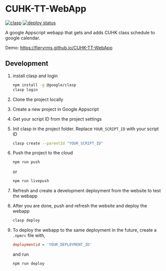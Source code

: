 # CUHK-TT-WebApp

[![clasp](https://img.shields.io/badge/built%20with-clasp-4285f4.svg)](https://github.com/google/clasp)
[![deploy status](https://img.shields.io/github/actions/workflow/status/FieryRMS/CUHK-TT-WebApp/clasp.yml?label=deploy
)](https://fieryrms.github.io/CUHK-TT-WebApp)

A google Appscript webapp that gets and adds CUHK class schedule to google calendar.

Demo: <https://fieryrms.github.io/CUHK-TT-WebApp>

## Development

1. install clasp and login

    ```bash
    npm install -g @google/clasp
    clasp login
    ```

1. Clone the project locally

1. Create a new project in Google Appscript

1. Get your script ID from the project settings

1. Init clasp in the project folder. Replace `YOUR_SCRIPT_ID` with your script ID

    ```bash
    clasp create --parentId "YOUR_SCRIPT_ID"
    ```

1. Push the project to the cloud

    ```bash
    npm run push
    ```

    or

    ```bash
    npm run livepush
    ```

1. Refresh and create a development deployment from the website to test the webapp

1. After you are done, push and refresh the website and deploy the webapp

    ```bash
    clasp deploy
    ```

1. To deploy the webapp to the same deployment in the future, create a `.npmrc` file with,

    ```ini
    deploymentid = 'YOUR_DEPLOYMENT_ID'
    ```

    and run

    ```bash
    npm run deploy
    ```
